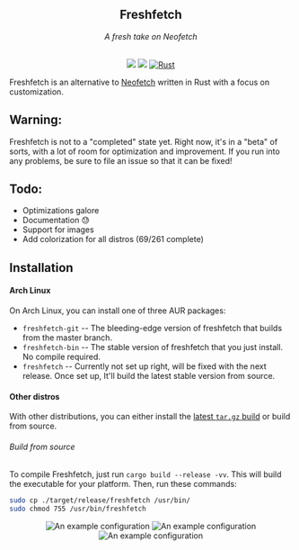 <h2 align="center">Freshfetch</h2>

<div align="center">
<i>A fresh take on Neofetch</i>
<br>
<br>

<a href="./LICENSE.md"><img src="https://img.shields.io/badge/license-MIT-blue.svg"></a>
<a href="https://github.com/k4rakara/freshfetch/releases"><img src="https://img.shields.io/github/v/release/K4rakara/freshfetch"></a> [![Rust](https://github.com/Walker-00/freshfetch/actions/workflows/rust.yml/badge.svg?branch=master)](https://github.com/Walker-00/freshfetch/actions/workflows/rust.yml)
</div>

Freshfetch is an alternative to [Neofetch](https://github.com/dylanaraps/neofetch)
written in Rust with a focus on customization.

## Warning:
Freshfetch is not to a "completed" state yet. Right now, it's in a "beta" of
sorts, with a lot of room for optimization and improvement. If you run into any
problems, be sure to file an issue so that it can be fixed!

## Todo:

 - Optimizations galore
 - Documentation :sweat:
 - Support for images
 - Add colorization for all distros (69/261 complete)

## Installation

#### Arch Linux

On Arch Linux, you can install one of three AUR packages:

- `freshfetch-git` -- The bleeding-edge version of freshfetch that builds from the master branch.
- `freshfetch-bin` -- The stable version of freshfetch that you just install. No compile required.
- `freshfetch` -- Currently not set up right, will be fixed with the next release. Once set up, It'll build the latest stable version from source.

#### Other distros

With other distributions, you can either install the [latest `tar.gz` build](https://github.com/K4rakara/freshfetch/releases) or build from source.

###### Build from source

To compile Freshfetch, just run `cargo build --release -vv`. This will build the executable for your platform. Then, run these commands:
```bash
sudo cp ./target/release/freshfetch /usr/bin/
sudo chmod 755 /usr/bin/freshfetch
```

<p align="center">
<img alt="An example configuration" src="./readme/config-1.png"/>
<img alt="An example configuration" src="./readme/config-2.png"/>
<img alt="An example configuration" src="./readme/config-3.png"/>
</p>

